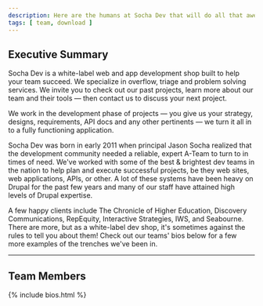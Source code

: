 ```yaml
---
description: Here are the humans at Socha Dev that will do all that awesome dev work for your team. They are all quite great.
tags: [ team, download ]
---
```


## Executive Summary

Socha Dev is a white-label web and app development shop built to help your team
succeed. We specialize in overflow, triage and problem solving services. We
invite you to check out our past projects, learn more about our team and their
tools — then contact us to discuss your next project.

We work in the development phase of projects — you give us your strategy,
designs, requirements, API docs and any other pertinents — we turn it all in
to a fully functioning application.

Socha Dev was born in early 2011 when principal Jason Socha realized that the
development community needed a reliable, expert A-Team to turn to in times of
need. We've worked with some of the best & brightest dev teams in the nation to
help plan and execute successful projects, be they web sites, web applications,
APIs, or other. A lot of these systems have been heavy on Drupal for the past
few years and many of our staff have attained high levels of Drupal expertise.

A few happy clients include The Chronicle of Higher Education, Discovery
Communications, RepEquity, Interactive Strategies, IWS, and Seabourne. There
are more, but as a white-label dev shop, it's sometimes against the rules to
tell you about them! Check out our teams' bios below for a few more examples of
the trenches we've been in.

* * *

## Team Members

{% include bios.html %}
